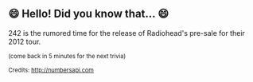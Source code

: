 ## :smile: Hello! Did you know that... :smile:
242 is the rumored time for the release of Radiohead's pre-sale for their 2012 tour.

<sup>(come back in 5 minutes for the next trivia)</sup>


<sup>Credits: http://numbersapi.com</sup>
